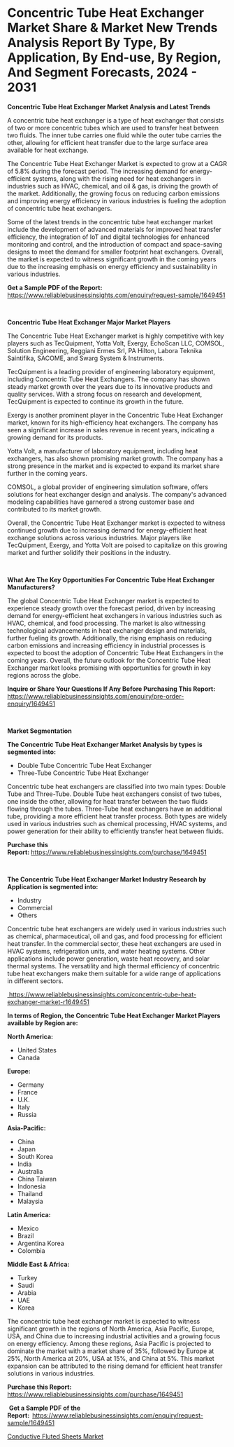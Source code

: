 <p><h1>Concentric Tube Heat Exchanger Market Share & Market New Trends Analysis Report By Type, By Application, By End-use, By Region, And Segment Forecasts, 2024 - 2031</h1></p><p><strong>Concentric Tube Heat Exchanger Market Analysis and Latest Trends</strong></p>
<p><p>A concentric tube heat exchanger is a type of heat exchanger that consists of two or more concentric tubes which are used to transfer heat between two fluids. The inner tube carries one fluid while the outer tube carries the other, allowing for efficient heat transfer due to the large surface area available for heat exchange.</p><p>The Concentric Tube Heat Exchanger Market is expected to grow at a CAGR of 5.8% during the forecast period. The increasing demand for energy-efficient systems, along with the rising need for heat exchangers in industries such as HVAC, chemical, and oil & gas, is driving the growth of the market. Additionally, the growing focus on reducing carbon emissions and improving energy efficiency in various industries is fueling the adoption of concentric tube heat exchangers.</p><p>Some of the latest trends in the concentric tube heat exchanger market include the development of advanced materials for improved heat transfer efficiency, the integration of IoT and digital technologies for enhanced monitoring and control, and the introduction of compact and space-saving designs to meet the demand for smaller footprint heat exchangers. Overall, the market is expected to witness significant growth in the coming years due to the increasing emphasis on energy efficiency and sustainability in various industries.</p></p>
<p><strong>Get a Sample PDF of the Report:&nbsp;</strong> <a href="https://www.reliablebusinessinsights.com/enquiry/request-sample/1649451">https://www.reliablebusinessinsights.com/enquiry/request-sample/1649451</a></p>
<p>&nbsp;</p>
<p><strong>Concentric Tube Heat Exchanger Major Market Players</strong></p>
<p><p>The Concentric Tube Heat Exchanger market is highly competitive with key players such as TecQuipment, Yotta Volt, Exergy, EchoScan LLC, COMSOL, Solution Engineering, Reggiani Ermes Srl, PA Hilton, Labora Teknika Saintifika, SACOME, and Swarg System & Instruments.</p><p>TecQuipment is a leading provider of engineering laboratory equipment, including Concentric Tube Heat Exchangers. The company has shown steady market growth over the years due to its innovative products and quality services. With a strong focus on research and development, TecQuipment is expected to continue its growth in the future.</p><p>Exergy is another prominent player in the Concentric Tube Heat Exchanger market, known for its high-efficiency heat exchangers. The company has seen a significant increase in sales revenue in recent years, indicating a growing demand for its products.</p><p>Yotta Volt, a manufacturer of laboratory equipment, including heat exchangers, has also shown promising market growth. The company has a strong presence in the market and is expected to expand its market share further in the coming years.</p><p>COMSOL, a global provider of engineering simulation software, offers solutions for heat exchanger design and analysis. The company's advanced modeling capabilities have garnered a strong customer base and contributed to its market growth.</p><p>Overall, the Concentric Tube Heat Exchanger market is expected to witness continued growth due to increasing demand for energy-efficient heat exchange solutions across various industries. Major players like TecQuipment, Exergy, and Yotta Volt are poised to capitalize on this growing market and further solidify their positions in the industry.</p></p>
<p>&nbsp;</p>
<p><strong>What Are The Key Opportunities For Concentric Tube Heat Exchanger Manufacturers?</strong></p>
<p><p>The global Concentric Tube Heat Exchanger market is expected to experience steady growth over the forecast period, driven by increasing demand for energy-efficient heat exchangers in various industries such as HVAC, chemical, and food processing. The market is also witnessing technological advancements in heat exchanger design and materials, further fueling its growth. Additionally, the rising emphasis on reducing carbon emissions and increasing efficiency in industrial processes is expected to boost the adoption of Concentric Tube Heat Exchangers in the coming years. Overall, the future outlook for the Concentric Tube Heat Exchanger market looks promising with opportunities for growth in key regions across the globe.</p></p>
<p><strong>Inquire or Share Your Questions If Any Before Purchasing This Report:</strong> <a href="https://www.reliablebusinessinsights.com/enquiry/pre-order-enquiry/1649451">https://www.reliablebusinessinsights.com/enquiry/pre-order-enquiry/1649451</a></p>
<p>&nbsp;</p>
<p><strong>Market Segmentation</strong></p>
<p><strong>The Concentric Tube Heat Exchanger Market Analysis by types is segmented into:</strong></p>
<p><ul><li>Double Tube Concentric Tube Heat Exchanger</li><li>Three-Tube Concentric Tube Heat Exchanger</li></ul></p>
<p><p>Concentric tube heat exchangers are classified into two main types: Double Tube and Three-Tube. Double Tube heat exchangers consist of two tubes, one inside the other, allowing for heat transfer between the two fluids flowing through the tubes. Three-Tube heat exchangers have an additional tube, providing a more efficient heat transfer process. Both types are widely used in various industries such as chemical processing, HVAC systems, and power generation for their ability to efficiently transfer heat between fluids.</p></p>
<p><strong>Purchase this Report:&nbsp;</strong><a href="https://www.reliablebusinessinsights.com/purchase/1649451">https://www.reliablebusinessinsights.com/purchase/1649451</a></p>
<p>&nbsp;</p>
<p><strong>The Concentric Tube Heat Exchanger Market Industry Research by Application is segmented into:</strong></p>
<p><ul><li>Industry</li><li>Commercial</li><li>Others</li></ul></p>
<p><p>Concentric tube heat exchangers are widely used in various industries such as chemical, pharmaceutical, oil and gas, and food processing for efficient heat transfer. In the commercial sector, these heat exchangers are used in HVAC systems, refrigeration units, and water heating systems. Other applications include power generation, waste heat recovery, and solar thermal systems. The versatility and high thermal efficiency of concentric tube heat exchangers make them suitable for a wide range of applications in different sectors.</p></p>
<p><a href="https://www.reliablebusinessinsights.com/concentric-tube-heat-exchanger-market-r1649451">&nbsp;https://www.reliablebusinessinsights.com/concentric-tube-heat-exchanger-market-r1649451</a></p>
<p><strong>In terms of Region, the Concentric Tube Heat Exchanger Market Players available by Region are:</strong></p>
<p>
    <p> <strong> North America: </strong>
        <ul>
            <li>United States</li>
            <li>Canada</li>
        </ul>
        </p> 
    <p> <strong> Europe: </strong>
        <ul>
            <li>Germany</li>
            <li>France</li>
            <li>U.K.</li>
            <li>Italy</li>
            <li>Russia</li>
        </ul>
        </p> 
    <p> <strong> Asia-Pacific: </strong>
        <ul>
            <li>China</li>
            <li>Japan</li>
            <li>South Korea</li>
            <li>India</li>
            <li>Australia</li>
            <li>China Taiwan</li>
            <li>Indonesia</li>
            <li>Thailand</li>
            <li>Malaysia</li>
        </ul>
        </p> 
    <p> <strong> Latin America: </strong>
        <ul>
            <li>Mexico</li>
            <li>Brazil</li>
            <li>Argentina Korea</li>
            <li>Colombia</li>
        </ul>
        </p> 
    <p> <strong> Middle East & Africa: </strong>
        <ul>
            <li>Turkey</li>
            <li>Saudi</li>
            <li>Arabia</li>
            <li>UAE</li>
            <li>Korea</li>
        </ul>
    </p>
    </p>
<p><p>The concentric tube heat exchanger market is expected to witness significant growth in the regions of North America, Asia Pacific, Europe, USA, and China due to increasing industrial activities and a growing focus on energy efficiency. Among these regions, Asia Pacific is projected to dominate the market with a market share of 35%, followed by Europe at 25%, North America at 20%, USA at 15%, and China at 5%. This market expansion can be attributed to the rising demand for efficient heat transfer solutions in various industries.</p></p>
<p><strong>Purchase this Report: </strong><a href="https://www.reliablebusinessinsights.com/purchase/1649451">https://www.reliablebusinessinsights.com/purchase/1649451</a></p>
<p>&nbsp;<strong>Get a Sample PDF of the Report:&nbsp;&nbsp;</strong><a href="https://www.reliablebusinessinsights.com/enquiry/request-sample/1649451">https://www.reliablebusinessinsights.com/enquiry/request-sample/1649451</a></p>
<p><strong></strong></p>
<p><p><a href="https://github.com/msLonKoss78/Market-Research-Report-List-1/blob/main/conductive-fluted-sheets-market.md">Conductive Fluted Sheets Market</a></p></p>